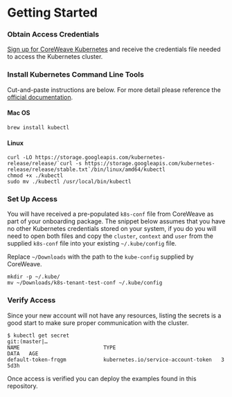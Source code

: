 # Getting Started

### Obtain Access Credentials

[Sign up for CoreWeave Kubernetes](https://www.coreweave.com/#getstarted) and receive the credentials file needed to access the Kubernetes cluster.

### Install Kubernetes Command Line Tools

Cut-and-paste instructions are below. For more detail please reference the [official documentation](https://kubernetes.io/docs/tasks/tools/install-kubectl/).

#### Mac OS

```text
brew install kubectl
```

#### Linux

```text
curl -LO https://storage.googleapis.com/kubernetes-release/release/`curl -s https://storage.googleapis.com/kubernetes-release/release/stable.txt`/bin/linux/amd64/kubectl
chmod +x ./kubectl
sudo mv ./kubectl /usr/local/bin/kubectl
```

### Set Up Access

You will have received a pre-populated `k8s-conf` file from CoreWeave as part of your onboarding package. The snippet below assumes that you have no other Kubernetes credentials stored on your system, if you do you will need to open both files and copy the `cluster`, `context` and `user` from the supplied `k8s-conf` file into your existing `~/.kube/config` file.

Replace `~/Downloads` with the path to the `kube-config` supplied by CoreWeave.

```text
mkdir -p ~/.kube/
mv ~/Downloads/k8s-tenant-test-conf ~/.kube/config
```

### Verify Access

Since your new account will not have any resources, listing the secrets is a good start to make sure proper communication with the cluster.

```text
$ kubectl get secret                                                                                                                                                                                                                            git:(master|…
NAME                           TYPE                                  DATA   AGE
default-token-frqgm            kubernetes.io/service-account-token   3      5d3h
```

Once access is verified you can deploy the examples found in this repository.

